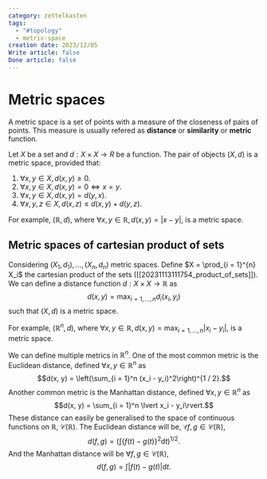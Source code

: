```yaml
---
category: zettelkasten
tags:
  - "#topology"
  - metric-space
creation date: 2023/12/05
Write article: false
Done article: false
---
```

# Metric spaces

A metric space is a set of points with a measure of the closeness of pairs of points. This measure is usually refered as **distance** or **similarity** or **metric** function.

Let $X$ be a set and $d: X \times X \rightarrow R$ be a function. The pair of objects $(X, d)$ is a metric space, provided that:
1. $\forall x, y \in X, d(x, y) \geq 0$.
2. $\forall x, y \in X, d(x, y) = 0 \Leftrightarrow x = y$.
3. $\forall x, y \in X, d(x, y) = d(y, x)$.
4. $\forall x, y, z \in X, d(x, z) \leq d(x, y) + d(y, z)$.

For example, $(\mathbb{R}, d)$, where $\forall x, y \in \mathbb{R}, d(x, y) = \lvert x - y \rvert$, is a metric space.

## Metric spaces of cartesian product of sets

Considering $(X_1, d_1), \dots, (X_n, d_n)$ metric spaces. Define $X = \prod_{i = 1}^{n} X_i$ the cartesian product of the sets ([[20231113111754_product_of_sets]]). We can define a distance function $d: X \times X \rightarrow \mathbb{R}$ as
$$d(x, y) = \max_{i = 1, \dots, n} d_i(x_i, y_i)$$
such that $(X, d)$ is a metric space.

For example, $(\mathbb{R}^n, d)$, where $\forall x, y \in \mathbb{R}, d(x, y) = \max_{i = 1, \dots, n} \lvert x_i - y_i \rvert$, is a metric space.

We can define multiple metrics in $\mathbb{R}^n$. One of the most common metric is the Euclidean distance, defined $\forall x, y \in \mathbb{R}^n$ as
$$d(x, y) = \left(\sum_{i = 1}^n (x_i - y_i)^2\right)^{1 / 2}.$$
Another common metric is the Manhattan distance, defined $\forall x, y \in \mathbb{R}^n$ as
$$d(x, y) = \sum_{i = 1}^n \lvert x_i - y_i\rvert.$$
These distance can easily be generalised to the space of continuous functions on $\mathbb{R}$, $\mathcal{C}(\mathbb{R})$. The Euclidean distance will be,  $\forall f, g \in \mathcal{C}(\mathbb{R})$,
$$d(f, g) = \left(\int \left\{f(t) - g(t)\right\}^2\mathrm{d}t\right)^{1 / 2}.$$
And the Manhattan distance will be $\forall f, g \in \mathcal{C}(\mathbb{R})$,
$$d(f, g) = \int \lvert f(t) - g(t)\rvert\mathrm{d}t.$$
